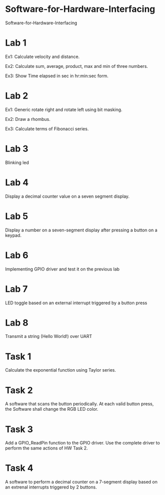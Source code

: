 # Software-for-Hardware-Interfacing
Software-for-Hardware-Interfacing

# Lab 1

Ex1: Calculate velocity and distance.

Ex2: Calculate sum, average, product, max and min of three numbers.

Ex3: Show Time elapsed in sec in hr:min:sec form.

# Lab 2

Ex1: Generic rotate right and rotate left using bit masking.

Ex2: Draw a rhombus.

Ex3: Calculate terms of Fibonacci series.

# Lab 3

Blinking led

# Lab 4

Display a decimal counter value on a seven segment display.

# Lab 5

Display a number on a seven-segment display after pressing a button on a keypad.

# Lab 6

Implementing GPIO driver and test it on the previous lab

# Lab 7

LED toggle based on an external interrupt triggered by a button press

# Lab 8

Transmit a string (Hello World!) over UART


# Task 1

Calculate the exponential function using Taylor series.

# Task 2

A software that scans the button periodically. At each valid button press, the Software shall change the RGB LED color.

# Task 3

Add a GPIO_ReadPin function to the GPIO driver. Use the complete driver to perform the same actions of HW Task 2.

# Task 4

A software to perform a decimal counter on a 7-segment display based on an extrenal interrupts triggered by 2 buttons.








